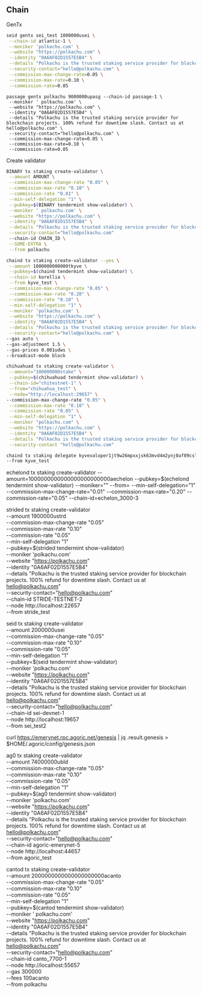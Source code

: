 ## Chain

GenTx

```bash
seid gentx sei_test 1000000usei \
 --chain-id atlantic-1 \
 --moniker 'polkachu.com' \
 --website "https://polkachu.com" \
 --identity "0A6AF02D1557E5B4" \
 --details "Polkachu is the trusted staking service provider for blockchain projects. 100% refund for downtime slash. Contact us at hello@polkachu.com" \
 --security-contact="hello@polkachu.com" \
 --commission-max-change-rate=0.05 \
 --commission-max-rate=0.10 \
 --commission-rate=0.05
```

```
passage gentx polkachu 9000000upasg --chain-id passage-1 \
 --moniker ' polkachu.com' \
 --website "https://polkachu.com" \
 --identity "0A6AF02D1557E5B4" \
 --details "Polkachu is the trusted staking service provider for blockchain projects. 100% refund for downtime slash. Contact us at hello@polkachu.com" \
 --security-contact="hello@polkachu.com" \
 --commission-max-change-rate=0.05 \
 --commission-max-rate=0.10 \
 --commission-rate=0.05
```

Create validator

```bash
BINARY tx staking create-validator \
 --amount AMOUNT \
 --commission-max-change-rate "0.05" \
 --commission-max-rate "0.10" \
 --commission-rate "0.01" \
 --min-self-delegation "1" \
 --pubkey=$(BINARY tendermint show-validator) \
 --moniker ' polkachu.com' \
 --website "https://polkachu.com" \
 --identity "0A6AF02D1557E5B4" \
 --details "Polkachu is the trusted staking service provider for blockchain projects. 100% refund for downtime slash. Contact us at hello@polkachu.com" \
 --security-contact="hello@polkachu.com"
 --chain-id CHAIN_ID \
 --SOME-EXTRA \
 --from polkachu
```

```bash
chaind tx staking create-validator --yes \
 --amount 1000000000000tkyve \
 --pubkey=$(chaind tendermint show-validator) \
 --chain-id korellia \
 --from kyve_test \
 --commission-max-change-rate "0.05" \
 --commission-max-rate "0.20" \
 --commission-rate "0.10" \
 --min-self-delegation "1" \
 --moniker 'polkachu.com' \
 --website "https://polkachu.com" \
 --identity "0A6AF02D1557E5B4" \
 --details "Polkachu is the trusted staking service provider for blockchain projects. 100% refund for downtime slash. Contact us at hello@polkachu.com" \
 --security-contact="hello@polkachu.com" \
--gas auto \
--gas-adjustment 1.5 \
--gas-prices 0.001udws \
--broadcast-mode block
```

```bash
chihuahuad tx staking create-validator \
 --amount="100000000stake" \
 --pubkey=$(chihuahuad tendermint show-validator) \
 --chain-id="chitestnet-1" \
 --from="chihuahua_test" \
 --node="http://localhost:29657" \
--commission-max-change-rate "0.05" \
 --commission-max-rate "0.10" \
 --commission-rate "0.05" \
 --min-self-delegation "1" \
 --moniker "polkachu.com" \
 --website "https://polkachu.com" \
 --identity "0A6AF02D1557E5B4" \
 --details "Polkachu is the trusted staking service provider for blockchain projects. 100% refund for downtime slash. Contact us at hello@polkachu.com" \
 --security-contact "hello@polkachu.com"
```

```bash
chaind tx staking delegate kyvevaloper1jt9w26mpxxjsk63mvd4m2ynj0af09cslxlnsvh 1350000000000tkyve \
--from kyve_test
```

echelond tx staking create-validator --amount=1000000000000000000000000aechelon --pubkey=$(echelond tendermint show-validator) --moniker="" --from=<echelonaddress> --min-self-delegation="1" --commission-max-change-rate="0.01" --commission-max-rate="0.20" --commission-rate="0.05" --chain-id=echelon_3000-3

strided tx staking create-validator \
 --amount 1900000ustrd \
 --commission-max-change-rate "0.05" \
 --commission-max-rate "0.10" \
 --commission-rate "0.05" \
 --min-self-delegation "1" \
 --pubkey=$(strided tendermint show-validator) \
 --moniker 'polkachu.com' \
 --website "https://polkachu.com" \
 --identity "0A6AF02D1557E5B4" \
 --details "Polkachu is the trusted staking service provider for blockchain projects. 100% refund for downtime slash. Contact us at hello@polkachu.com" \
 --security-contact="hello@polkachu.com" \
 --chain-id STRIDE-TESTNET-2 \
 --node http://localhost:22657 \
 --from stride_test

seid tx staking create-validator \
 --amount 2000000usei \
 --commission-max-change-rate "0.05" \
 --commission-max-rate "0.10" \
 --commission-rate "0.05" \
 --min-self-delegation "1" \
 --pubkey=$(seid tendermint show-validator) \
 --moniker 'polkachu.com' \
 --website "https://polkachu.com" \
 --identity "0A6AF02D1557E5B4" \
 --details "Polkachu is the trusted staking service provider for blockchain projects. 100% refund for downtime slash. Contact us at hello@polkachu.com" \
 --security-contact="hello@polkachu.com" \
 --chain-id sei-devnet-1 \
 --node http://localhost:19657 \
 --from sei_test2

curl https://emerynet.rpc.agoric.net/genesis | jq .result.genesis > $HOME/.agoric/config/genesis.json

ag0 tx staking create-validator \
 --amount 74000000ubld \
 --commission-max-change-rate "0.05" \
 --commission-max-rate "0.10" \
 --commission-rate "0.05" \
 --min-self-delegation "1" \
 --pubkey=$(ag0 tendermint show-validator) \
 --moniker 'polkachu.com' \
 --website "https://polkachu.com" \
 --identity "0A6AF02D1557E5B4" \
 --details "Polkachu is the trusted staking service provider for blockchain projects. 100% refund for downtime slash. Contact us at hello@polkachu.com" \
 --security-contact="hello@polkachu.com" \
 --chain-id agoric-emerynet-5 \
 --node http://localhost:44657 \
 --from agoric_test

cantod tx staking create-validator \
 --amount 2000000000000000000000acanto \
 --commission-max-change-rate "0.05" \
 --commission-max-rate "0.10" \
 --commission-rate "0.05" \
 --min-self-delegation "1" \
 --pubkey=$(cantod tendermint show-validator) \
 --moniker ' polkachu.com' \
 --website "https://polkachu.com" \
 --identity "0A6AF02D1557E5B4" \
 --details "Polkachu is the trusted staking service provider for blockchain projects. 100% refund for downtime slash. Contact us at hello@polkachu.com" \
 --security-contact="hello@polkachu.com" \
 --chain-id canto_7700-1 \
 --node http://localhost:55657 \
 --gas 300000 \
 --fees 100acanto \
 --from polkachu
